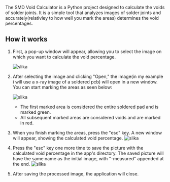 The SMD Void Calculator is a Python project designed to calculate the voids of solder joints. It is a simple tool that analyzes images of solder joints and accurately(relativley to how well you mark the areas) determines the void percentages.

## How it works

1. First, a pop-up window will appear, allowing you to select the image on which you want to calculate the void percentage.

   ![slika](https://github.com/icrnjavic/SMD-VoidCalculator/assets/32548477/34a3baf0-b839-44c1-8368-5fa8e6bc1783)

   


3. After selecting the image and clicking "Open," the image(in my example i will use a x-ray image of a soldered pcb) will open in a new window. You can start marking the areas as seen below:

   ![slika](https://github.com/icrnjavic/SMD-VoidCalculator/assets/32548477/4e97b5d2-09bc-4341-9b9b-6ffb23619672)

   

   - The first marked area is considered the entire soldered pad and is marked green.
   - All subsequent marked areas are considered voids and are marked in red.

4. When you finish marking the areas, press the "esc" key. A new window will appear, showing the calculated void percentage.
   ![slika](https://github.com/icrnjavic/SMD-VoidCalculator/assets/32548477/14fc9d68-9410-4b5c-9323-e8ff0935270d)

   

5. Press the "esc" key one more time to save the picture with the calculated void percentage in the app's directory. The saved picture will have the same name as the initial image, with "-measured" appended at the end.
   ![slika](https://github.com/icrnjavic/SMD-VoidCalculator/assets/32548477/246dbdb0-3f62-4c9e-8fa3-536fcb0306d6)

   

6. After saving the processed image, the application will close.
